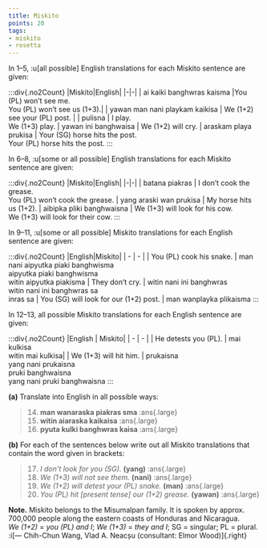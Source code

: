 ```yaml
---
title: Miskito
points: 20
tags:
- miskito
- rosetta
---
```


In 1–5, :u[all possible] English translations for each Miskito sentence
are given:

:::div{.no2Count}
|Miskito|English|
|-|-|
| ai kaiki banghwras kaisma |You (PL) won’t see me.<br>You (PL) won’t see us (1+3).|
| yawan man nani playkam kaikisa | We (1+2) see your (PL) post. |
| pulisna | I play.<br> We (1+3) play.
| yawan ini banghwaisa | We (1+2) will cry.
| araskam playa prukisa | Your (SG) horse hits the post.<br> Your (PL) horse hits the post.
:::

In 6–8, :u[some or all possible] English translations for each Miskito sentence are given:

:::div{.no2Count}
|Miskito|English|
|-|-|
| batana piakras | I don’t cook the grease.<br>You (PL) won’t cook the grease.
| yang araski wan prukisa | My horse hits us (1+2).
| aibipka pliki banghwaisna | We (1+3) will look for his cow.<br> We (1+3) will look for their cow.
:::

In 9–11, :u[some or all possible] Miskito translations for each English sentence are given:

:::div{.no2Count}
|English|Miskito|
| - | - |
| You (PL) cook his snake. | man nani aipyutka piaki banghwisma<br> aipyutka piaki banghwisma<br> witin aipyutka piakisma
| They don’t cry. | witin nani ini banghwras<br> witin nani ini banghwras sa<br> inras sa
| You (SG) will look for our (1+2) post. | man wanplayka plikaisma
:::

In 12–13, all possible Miskito translations for each English sentence are given:

:::div{.no2Count}
|English | Miskito|
| - | - |
| He detests you (PL). | mai kulkisa<br> witin mai kulkisa|
| We (1+3) will hit him. | prukaisna<br> yang nani prukaisna<br> pruki banghwaisna<br> yang nani pruki banghwaisna
:::

**(a)** Translate into English in all possible ways:

> 14. **man wanaraska piakras sma** :ans{.large}
> 15. **witin aiaraska kaikaisa** :ans{.large}
> 16. **pyuta kulki banghwras kaisa** :ans{.large}

**(b)** For each of the sentences below write out all Miskito translations that contain the word
given in brackets:

> 17. *I don’t look for you (SG).* **(yang)** :ans{.large}
> 18. *We (1+3) will not see them.* **(nani)** :ans{.large}
> 19. *We (1+2) will detest your (PL) snake.* **(man)** :ans{.large}
> 20. *You (PL) hit [present tense] our (1+2) grease.* **(yawan)** :ans{.large}

**Note.** Miskito belongs to the Misumalpan family. It is spoken by approx. 700,000 people along
the eastern coasts of Honduras and Nicaragua.
<br>*We (1+2)* = *you (PL) and I*; *We (1+3)* = *they and I*; SG = singular; PL = plural.
:i[— Chih-Chun Wang, Vlad A. Neacșu (consultant: Elmor Wood)]{.right}